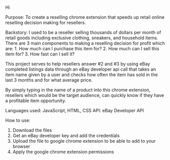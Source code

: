 Hi

Purpose: To create a reselling chrome extension that speeds up retail online reselling decision making for resellers.

Backstory: I used to be a reseller selling thousands of dollars per month of retail goods including exclusive clothing, sneakers, and household items. 
            There are 3 main components to making a reselling decision for profit which are:
            1. How much can I purchase this item for?
            2. How much can I sell this item for?
            3. How fast can I sell it?
            
This project serves to help resellers answer #2 and #3 by using eBay completed listings data through an eBay developer api call that takes an item name given by a user and checks
how often the item has sold in the last 3 months and for what average price.
            
By simply typing in the name of a product into this chrome extension, resellers which would be the target audience, can quickly know if they have a profitable item opportunity.

Languages used: JavaScript, HTML, CSS
API: eBay Developer API

How to use:
1. Download the files
2. Get an eBay developer key and add the credentials
3. Upload the file to google chrome extension to be able to add to your browser
4. Apply the google chrome extension permissions
   
    
